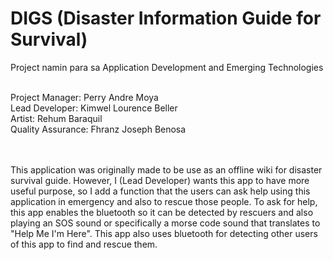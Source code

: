 # DIGS (Disaster Information Guide for Survival)
<!--- comment --->
Project namin para sa Application Development and Emerging Technologies<br/> <br/>

Project Manager: Perry Andre Moya  <br/>
Lead Developer: Kimwel Lourence Beller  <br/>
Artist: Rehum Baraquil  <br/>
Quality Assurance: Fhranz Joseph Benosa <br/> <br/> <br/>

This application was originally made to be use as an offline wiki for disaster survival guide. However, I (Lead Developer) wants this app to have more useful purpose, so I add a function that the users can ask help using this application in emergency and also to rescue those people. To ask for help, this app enables the bluetooth so it can be detected by rescuers and also playing an SOS sound or specifically a morse code sound that translates to "Help Me I'm Here". This app also uses bluetooth for detecting other users of this app to find and rescue them.
